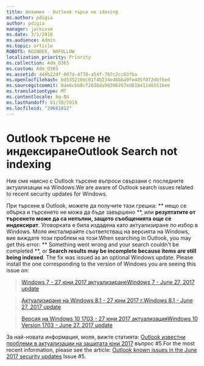 ```yaml
---
title: Алхимия - Outlook търси не idexing
ms.author: pdigia
author: pdigia
manager: jackiesm
ms.date: 3/1/2018
ms.audience: Admin
ms.topic: article
ROBOTS: NOINDEX, NOFOLLOW
localization_priority: Priority
ms.collection: Adm_O365
ms.custom: Adm_O365
ms.assetid: 446b22df-807d-4778-a54f-767c2cc83fba
ms.openlocfilehash: bd535218ec01f4b234e46bba9fe405f072dbf6ed
ms.sourcegitcommit: 0ae6cbb8cf2836da98300767ed81b411d6551bee
ms.translationtype: MT
ms.contentlocale: bg-BG
ms.lasthandoff: 01/30/2019
ms.locfileid: "29661812"
---
```

# <a name="outlook-search-not-indexing"></a><span data-ttu-id="45e62-102">Outlook търсене не индексиране</span><span class="sxs-lookup"><span data-stu-id="45e62-102">Outlook Search not indexing</span></span>

<span data-ttu-id="45e62-103">Ние сме наясно с Outlook търсене въпроси свързани с последните актуализации на Windows.</span><span class="sxs-lookup"><span data-stu-id="45e62-103">We are aware of Outlook search issues related to recent security updates for Windows.</span></span>
  
<span data-ttu-id="45e62-p101">При търсене в Outlook, можете да получите тази грешка: \*\* нещо се обърка и търсенето не можа да бъде завършено \*\*, или **резултатите от търсенето може да са непълни, защото съобщенията още се индексират**. Уговорката е била издадена като актуализиране по избор в Windows. Моля инсталирайте съответстващ на версията на Windows, вие виждате този проблем на този:</span><span class="sxs-lookup"><span data-stu-id="45e62-p101">When searching in Outlook, you may get this error: \*\* Something went wrong and your search couldn't be completed \*\*, or **Search results may be incomplete because items are still being indexed**. The fix was issued as an optional Windows update. Please install the one corresponding to the version of Windows you are seeing this issue on:</span></span> 
  
> [<span data-ttu-id="45e62-107">Windows 7 - 27 юни 2017 актуализиране</span><span class="sxs-lookup"><span data-stu-id="45e62-107">Windows 7 - June 27, 2017 update</span></span>](https://support.office.com/article/https://support.microsoft.com/kb/4022168.aspx)
    
> [<span data-ttu-id="45e62-108">Актуализиране на Windows 8.1 - 27 юни 2017 г.</span><span class="sxs-lookup"><span data-stu-id="45e62-108">Windows 8.1 - June 27, 2017 update</span></span>](https://support.office.com/article/https://support.microsoft.com/kb/4022720.aspx)
    
> [<span data-ttu-id="45e62-109">Версия на Windows 10 1703 - 27 юни 2017 актуализация</span><span class="sxs-lookup"><span data-stu-id="45e62-109">Windows 10 Version 1703 - June 27, 2017 update</span></span>](https://support.office.com/article/https://support.microsoft.com/kb/4022716.aspx)
    
<span data-ttu-id="45e62-110">За най-новата информация, моля, вижте статията: [Outlook известни проблеми в актуализации на защитата юни 2017](https://support.office.com/article/https://support.office.com/article/Outlook-known-issues-in-the-June-2017-security-updates-3F6DBFFD-8505-492D-B19F-B3B89369ED9B.aspx) въпрос #5.</span><span class="sxs-lookup"><span data-stu-id="45e62-110">For the most recent information, please see the article: [Outlook known issues in the June 2017 security updates](https://support.office.com/article/https://support.office.com/article/Outlook-known-issues-in-the-June-2017-security-updates-3F6DBFFD-8505-492D-B19F-B3B89369ED9B.aspx) Issue #5.</span></span> 
  

